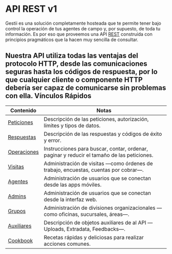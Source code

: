 API REST v1
============

Gestii es una solución completamente hosteada que te permite tener bajo control la operación de tus agentes de campo y, por supuesto, de toda tu información. Es por eso que proveemos una API [REST](http://es.wikipedia.org/wiki/Representational_State_Transfer) construída con principios pragmáticos que la hacen muy sencilla de consultar.

Nuestra API utiliza todas las ventajas del protocolo HTTP, desde las comunicaciones seguras hasta los códigos de respuesta, por lo que cualquier cliente o componente HTTP debería ser capaz de comunicarse sin problemas con ella.
Vínculos Rápidos
----------------

Contenido                  | Notas
---------------------------|-------------------------------------------------------------------------------------------
[Peticiones](#requests)    | Descripción de las peticiones, autorización, límites y tipos de datos.
[Respuestas](#responses)   | Descripción de las respuestas y códigos de éxito y error.
[Operaciones](#ops)        | Instrucciones para buscar, contar, ordenar, paginar y reducir el tamaño de las peticiones.
[Visitas](#visits)         | Administración de visitas —como órdenes de trabajo, encuestas, cuentas por cobrar—.
[Agentes](#agents)         | Administración de usuarios que se conectan desde las apps móviles.
[Admins](#admins)          | Administración de usuarios que se conectan desde la interfaz web.
[Grupos](#groups)          | Administración de divisiones organizacionales —como oficinas, sucursales, áreas—.
[Auxiliares](#auxiliary)   | Descripción de objetos auxiliares de al API —Uploads, Extradata, Feedbacks—.
[Cookbook](#cookbook)      | Recetas rápidas y deliciosas para realizar acciones comunes.

[Agente]: #agents
[Admin]: #admins
[Grupo]: #groups
[Form]: #forms
[Alarma]: #alarms
[Reporte]: #reports
[Visita]: #visits
[Upload]: #uploads
[Extradata]: #extradata
[Feedback]: #feedbacks
[Location]: #locations
[Reporte]: #reports
[DelayedJob]: #jobs

[ISO 8601]: http://es.wikipedia.org/wiki/ISO_8601

[búsqueda]: #searching
[ordenación]: #sorting
[paginado]: #pagination
[extracción]: #extraction
[vinculación]: #embedding
